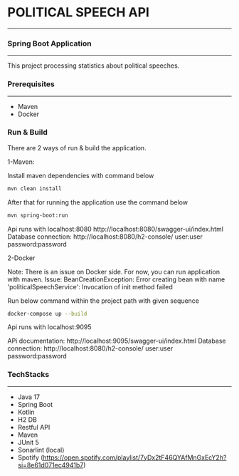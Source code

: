 # POLITICAL SPEECH API

___
### Spring Boot Application

---
This project processing statistics about political speeches.


### Prerequisites

---
- Maven
- Docker

### Run & Build
There are 2 ways of run & build the application.

1-Maven:

Install maven dependencies with command below

```sh
mvn clean install
```

After that for running the application use the command below

```sh
mvn spring-boot:run
```
Api runs with localhost:8080
http://localhost:8080/swagger-ui/index.html
Database connection:
http://localhost:8080/h2-console/
user:user
password:password

2-Docker

Note: There is an issue on Docker side. For now, you can run application with maven. 
Issue: BeanCreationException: Error creating bean with name 'politicalSpeechService': Invocation of init method failed


Run below command within the project path with given sequence

```sh
docker-compose up --build
```
Api runs with localhost:9095

APi documentation: 
http://localhost:9095/swagger-ui/index.html
Database connection:
http://localhost:8080/h2-console/
user:user
password:password






### TechStacks

---
- Java 17
- Spring Boot
- Kotlin
- H2 DB
- Restful API
- Maven
- JUnit 5
- Sonarlint (local)
- Spotify (https://open.spotify.com/playlist/7yDx2tF46QYAfMnGxEcY2h?si=8e61d071ec4941b7)


